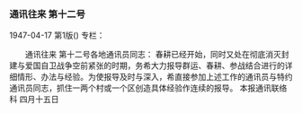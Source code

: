 ### 通讯往来  第十二号

1947-04-17
第1版()
专栏：

　　通讯往来
    第十二号各地通讯员同志：
    春耕已经开始，同时又处在彻底消灭封建与爱国自卫战争空前紧张的时期，务希大力报导群运、春耕、参战结合进行的详细情形、办法与经验。为使报导及时与深入，希直接参加上述工作的通讯员与特约通讯员同志，抓住一两个村或一个区创造具体经验作连续的报导。
     本报通讯联络科
     四月十五日
